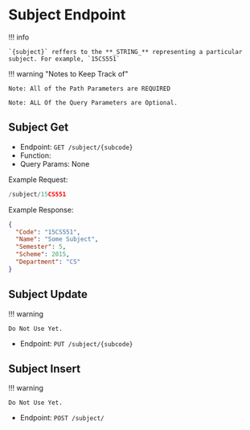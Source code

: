 # Subject Endpoint

!!! info

    `{subject}` reffers to the **_STRING_** representing a particular subject. For example, `15CS551`

!!! warning "Notes to Keep Track of"

    Note: All of the Path Parameters are REQUIRED

    Note: ALL Of the Query Parameters are Optional.

## Subject Get

- Endpoint: `GET ​/subject​/{subcode}`
- Function:
- Query Params: None

Example Request:

```py
/subject/15CS551
```

Example Response:

```json
{
  "Code": "15CS551",
  "Name": "Some Subject",
  "Semester": 5,
  "Scheme": 2015,
  "Department": "CS"
}
```

## Subject Update

!!! warning

    Do Not Use Yet.

- Endpoint: `PUT ​/subject​/{subcode}`

## Subject Insert

!!! warning

    Do Not Use Yet.

- Endpoint: `POST ​/subject​/`
